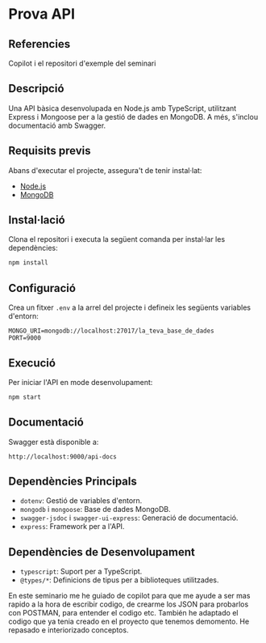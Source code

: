# Prova API
## Referencies
Copilot i el repositori d'exemple del seminari

## Descripció
Una API bàsica desenvolupada en Node.js amb TypeScript, utilitzant Express i Mongoose per a la gestió de dades en MongoDB. A més, s'inclou documentació amb Swagger.

## Requisits previs
Abans d'executar el projecte, assegura't de tenir instal·lat:
- [Node.js](https://nodejs.org/)
- [MongoDB](https://www.mongodb.com/)

## Instal·lació
Clona el repositori i executa la següent comanda per instal·lar les dependències:

```sh
npm install
```

## Configuració
Crea un fitxer `.env` a la arrel del projecte i defineix les següents variables d'entorn:
```env
MONGO_URI=mongodb://localhost:27017/la_teva_base_de_dades
PORT=9000
```

## Execució
Per iniciar l'API en mode desenvolupament:

```sh
npm start
```

## Documentació
Swagger està disponible a:
```
http://localhost:9000/api-docs
```

## Dependències Principals
- `dotenv`: Gestió de variables d'entorn.
- `mongodb` i `mongoose`: Base de dades MongoDB.
- `swagger-jsdoc` i `swagger-ui-express`: Generació de documentació.
- `express`: Framework per a l'API.

## Dependències de Desenvolupament
- `typescript`: Suport per a TypeScript.
- `@types/*`: Definicions de tipus per a biblioteques utilitzades.

En este seminario me he guiado de copilot para que me ayude a ser mas rapido a la hora de escribir codigo, de crearme los JSON para probarlos con POSTMAN, para entender el codigo etc. También he adaptado el codigo que ya tenia creado en el proyecto que tenemos demomento. He repasado e interiorizado conceptos. 

